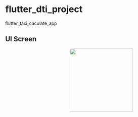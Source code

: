 # flutter_dti_project

flutter_taxi_caculate_app


## UI Screen 


<img src=" " width="200">


<img src="" width="200">


<img src=" " width="200">